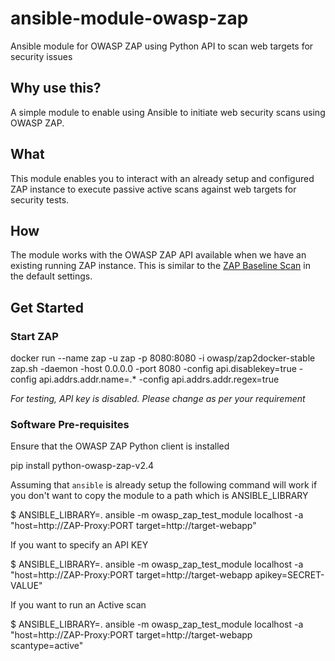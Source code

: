 # ansible-module-owasp-zap
Ansible module for OWASP ZAP using Python API to scan web targets for security issues

## Why use this?
A simple module to enable using Ansible to initiate web security scans using OWASP ZAP. 

## What 
This module enables you to interact with an already setup and configured ZAP instance to execute passive active scans against web targets for security tests.

## How
The module works with the OWASP ZAP API available when we have an existing running ZAP instance. This is similar to the [ZAP Baseline Scan](https://github.com/zaproxy/zaproxy/wiki/ZAP-Baseline-Scan) in the default settings. 

## Get Started 
### Start ZAP 

  docker run --name zap -u zap -p 8080:8080 -i owasp/zap2docker-stable zap.sh -daemon -host 0.0.0.0 -port 8080 -config api.disablekey=true -config api.addrs.addr.name=.* -config api.addrs.addr.regex=true
  
_For testing, API key is disabled. Please change as per your requirement_

### Software Pre-requisites
Ensure that the OWASP ZAP Python client is installed

  pip install python-owasp-zap-v2.4
  
Assuming that `ansible` is already setup the following command will work if you don't want to copy the module to a path which is ANSIBLE_LIBRARY

  $ ANSIBLE_LIBRARY=. ansible -m owasp_zap_test_module localhost -a "host=http://ZAP-Proxy:PORT target=http://target-webapp"
  
If you want to specify an API KEY

 $ ANSIBLE_LIBRARY=. ansible -m owasp_zap_test_module localhost -a "host=http://ZAP-Proxy:PORT target=http://target-webapp apikey=SECRET-VALUE"
 
 If you want to run an Active scan
 
 $ ANSIBLE_LIBRARY=. ansible -m owasp_zap_test_module localhost -a "host=http://ZAP-Proxy:PORT target=http://target-webapp scantype=active"






